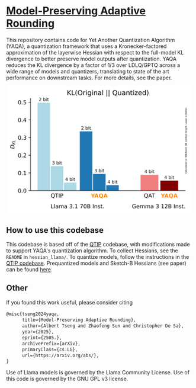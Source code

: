 # [Model-Preserving Adaptive Rounding](https://arxiv.org/abs/2505.FIX)

This repository contains code for Yet Another Quantization Algorithm (YAQA), a quantization framework that uses a Kronecker-factored approximation of the layerwise Hessian with respect to the full-model KL divergence to better preserve model outputs after quantization.
YAQA reduces the KL divergence by a factor of 1/3 over LDLQ/GPTQ across a wide range of models and quantizers, translating to state of the art performance on downstream tasks.
For more details, see the paper.

<img src="assets/comp.png" width="500">

## How to use this codebase

This codebase is based off of the [QTIP](https://github.com/Cornell-RelaxML/qtip) codebase, with modifications made to support YAQA's quantization algorithm.
To collect Hessians, see the `README` in `hessian_llama/`.
To quantize models, follow the instructions in the [QTIP codebase](https://github.com/Cornell-RelaxML/qtip).
Prequantized models and Sketch-B Hessians (see paper) can be found [here](https://huggingface.co/collections/relaxml/yaqa-6837d4c8896eb9ceb7cb899e).

## Other

If you found this work useful, please consider citing
```
@misc{tseng2024yaqa,
      title={Model-Preserving Adaptive Rounding},
      author={Albert Tseng and Zhaofeng Sun and Christopher De Sa},
      year={2025},
      eprint={2505.},
      archivePrefix={arXiv},
      primaryClass={cs.LG},
      url={https://arxiv.org/abs/}, 
}
```

Use of Llama models is governed by the Llama Community License. Use of this code is governed by the GNU GPL v3 license.

